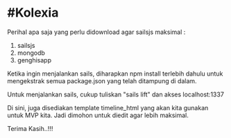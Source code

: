 #Kolexia
========
Perihal apa saja yang perlu didownload agar sailsjs maksimal :

1. sailsjs
2. mongodb
3. genghisapp


Ketika ingin menjalankan sails, diharapkan npm install terlebih dahulu untuk mengekstrak semua package.json yang telah ditampung di dalam. 

Untuk menjalankan sails, cukup tuliskan "sails lift" dan akses localhost:1337

Di sini, juga disediakan template timeline_html yang akan kita gunakan untuk MVP kita. Jadi dimohon untuk diedit agar lebih maksimal.

Terima Kasih..!!!
